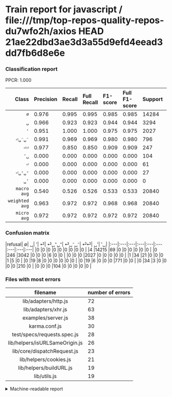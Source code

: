 # Train report for javascript / file:///tmp/top-repos-quality-repos-du7wfo2h/axios HEAD 21ae22dbd3ae3d3a55d9efd4eead3dd7fb6d8e6e

### Classification report

PPCR: 1.000

| Class | Precision | Recall | Full Recall | F1-score | Full F1-score | Support | Full Support | PPCR |
|------:|:----------|:-------|:------------|:---------|:---------|:--------|:-------------|:-----|
| `∅` | 0.976| 0.995| 0.995| 0.985| 0.985| 14284| 14288| 1.000 |
| `␣` | 0.966| 0.923| 0.923| 0.944| 0.944| 3294| 3294| 1.000 |
| `'` | 0.951| 1.000| 1.000| 0.975| 0.975| 2027| 2027| 1.000 |
| `⏎␣⁻␣⁻` | 0.991| 0.969| 0.969| 0.980| 0.980| 796| 796| 1.000 |
| `⏎⏎` | 0.977| 0.850| 0.850| 0.909| 0.909| 247| 247| 1.000 |
| `'␣` | 0.000| 0.000| 0.000| 0.000| 0.000| 104| 104| 1.000 |
| `⏎` | 0.000| 0.000| 0.000| 0.000| 0.000| 61| 62| 0.984 |
| `⏎␣⁺␣⁺` | 0.000| 0.000| 0.000| 0.000| 0.000| 27| 27| 1.000 |
| `␣'` | 0.000| 0.000| 0.000| 0.000| 0.000| 0| 0| 0.000 |
| `macro avg` | 0.540| 0.526| 0.526| 0.533| 0.533| 20840| 20845| 1.000 |
| `weighted avg` | 0.963| 0.972| 0.972| 0.968| 0.968| 20840| 20845| 1.000 |
| `micro avg` | 0.972| 0.972| 0.972| 0.972| 0.972| 20840| 20845| 1.000 |

### Confusion matrix

|refusal|  ∅| ␣| '| ⏎| ⏎␣⁺␣⁺| ⏎␣⁻␣⁻| ⏎⏎| ␣'| '␣| 
|:---|:---|:---|:---|:---|:---|:---|:---|:---|
|0 |0 |0 |0 |0 |0 |0 |0 |0 |
|4 |14215 |69 |0 |0 |0 |0 |0 |0 |
|0 |246 |3042 |0 |0 |0 |6 |0 |0 |
|0 |0 |0 |2027 |0 |0 |0 |0 |0 |
|1 |34 |21 |0 |0 |0 |1 |5 |0 |
|0 |19 |8 |0 |0 |0 |0 |0 |0 |
|0 |19 |6 |0 |0 |0 |771 |0 |0 |
|0 |34 |3 |0 |0 |0 |0 |210 |0 |
|0 |0 |0 |104 |0 |0 |0 |0 |0 |

### Files with most errors

| filename | number of errors|
|:----:|:-----|
| lib/adapters/http.js | 72 |
| lib/adapters/xhr.js | 63 |
| examples/server.js | 38 |
| karma.conf.js | 30 |
| test/specs/requests.spec.js | 28 |
| lib/helpers/isURLSameOrigin.js | 26 |
| lib/core/dispatchRequest.js | 23 |
| lib/helpers/cookies.js | 21 |
| lib/helpers/buildURL.js | 19 |
| lib/utils.js | 19 |

<details>
    <summary>Machine-readable report</summary>
```json
{
  "cl_report": {"\u0027": {"f1-score": 0.9749879749879751, "precision": 0.9511966213045518, "recall": 1.0, "support": 2027}, "\u0027\u2423": {"f1-score": 0.0, "precision": 0.0, "recall": 0.0, "support": 104}, "macro avg": {"f1-score": 0.5326041016707729, "precision": 0.5400889033678935, "recall": 0.5263846757848801, "support": 20840}, "micro avg": {"f1-score": 0.9724088291746641, "precision": 0.9724088291746641, "recall": 0.9724088291746641, "support": 20840}, "weighted avg": {"f1-score": 0.9676913747378536, "precision": 0.9634875681950996, "recall": 0.9724088291746641, "support": 20840}, "\u2205": {"f1-score": 0.9854077848254827, "precision": 0.9758357932312762, "recall": 0.9951694203304396, "support": 14284}, "\u23ce": {"f1-score": 0.0, "precision": 0.0, "recall": 0.0, "support": 61}, "\u23ce\u23ce": {"f1-score": 0.9090909090909091, "precision": 0.9767441860465116, "recall": 0.8502024291497976, "support": 247}, "\u23ce\u2423\u207a\u2423\u207a": {"f1-score": 0.0, "precision": 0.0, "recall": 0.0, "support": 27}, "\u23ce\u2423\u207b\u2423\u207b": {"f1-score": 0.9796696315120711, "precision": 0.9910025706940874, "recall": 0.9685929648241206, "support": 796}, "\u2423": {"f1-score": 0.9442806146205184, "precision": 0.9660209590346142, "recall": 0.9234972677595629, "support": 3294}, "\u2423\u0027": {"f1-score": 0.0, "precision": 0.0, "recall": 0.0, "support": 0}},
  "cl_report_full": {"\u0027": {"f1-score": 0.9749879749879751, "precision": 0.9511966213045518, "recall": 1.0, "support": 2027}, "\u0027\u2423": {"f1-score": 0.0, "precision": 0.0, "recall": 0.0, "support": 104}, "macro avg": {"f1-score": 0.5325889237461333, "precision": 0.5400889033678935, "recall": 0.5263537199114096, "support": 20845}, "micro avg": {"f1-score": 0.9722921914357683, "precision": 0.9724088291746641, "recall": 0.9721755816742624, "support": 20845}, "weighted avg": {"f1-score": 0.967554719164831, "precision": 0.963443716208146, "recall": 0.9721755816742624, "support": 20845}, "\u2205": {"f1-score": 0.9852711835037256, "precision": 0.9758357932312762, "recall": 0.9948908174692049, "support": 14288}, "\u23ce": {"f1-score": 0.0, "precision": 0.0, "recall": 0.0, "support": 62}, "\u23ce\u23ce": {"f1-score": 0.9090909090909091, "precision": 0.9767441860465116, "recall": 0.8502024291497976, "support": 247}, "\u23ce\u2423\u207a\u2423\u207a": {"f1-score": 0.0, "precision": 0.0, "recall": 0.0, "support": 27}, "\u23ce\u2423\u207b\u2423\u207b": {"f1-score": 0.9796696315120711, "precision": 0.9910025706940874, "recall": 0.9685929648241206, "support": 796}, "\u2423": {"f1-score": 0.9442806146205184, "precision": 0.9660209590346142, "recall": 0.9234972677595629, "support": 3294}, "\u2423\u0027": {"f1-score": 0.0, "precision": 0.0, "recall": 0.0, "support": 0}},
  "ppcr": 0.9997601343247782
}
```
</details>
